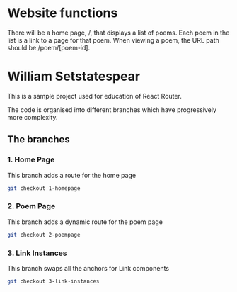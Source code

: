 # Website functions

There will be a home page, /, that displays a list of poems.
Each poem in the list is a link to a page for that poem.
When viewing a poem, the URL path should be /poem/[poem-id].

# William Setstatespear

This is a sample project used for education of React Router.

The code is organised into different branches which have progressively more complexity.

## The branches

### 1. Home Page

This branch adds a route for the home page

```bash
git checkout 1-homepage
```

### 2. Poem Page

This branch adds a dynamic route for the poem page

```bash
git checkout 2-poempage
```

### 3. Link Instances

This branch swaps all the anchors for Link components

```bash
git checkout 3-link-instances
```
